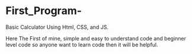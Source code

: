 # First_Program-
Basic Calculator Using Html, CSS, and JS.


Here The First of mine, simple and easy to understand code and beginner level code 
so anyone want to learn code then it will be helpful.
